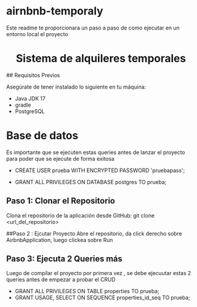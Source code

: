 # airnbnb-temporaly
Este readme te proporcionara un paso a paso de como ejecutar en un entorno local el proyecto
<h1 align="center">Sistema de alquileres temporales</h1>
## Requisitos Previos

Asegúrate de tener instalado lo siguiente en tu máquina:

- Java JDK 17
- gradle
- PostgreSQL

# Base de datos 
Es importante que se ejecuten estas queries antes de lanzar el proyecto para poder que se ejecute de forma exitosa
- CREATE USER prueba WITH ENCRYPTED PASSWORD 'pruebapass';

- GRANT ALL PRIVILEGES ON DATABASE postgres TO prueba;

## Paso 1: Clonar el Repositorio

Clona el repositorio de la aplicación desde GitHub:
git clone <url_del_repositorio>

##Paso 2 : Ejcutar Proyecto
Abre el repositorio, da click derecho sobre AirbnbApplication, luego clickea sobre Run

## Paso 3: Ejecuta 2 Queries más
Luego de compilar el proyecto por primera vez , se debe ejecuutar estas 2 queries antes de empezar a probar el CRUD
- GRANT ALL PRIVILEGES ON TABLE properties TO prueba;
- GRANT USAGE, SELECT ON SEQUENCE properties_id_seq TO prueba;





  


